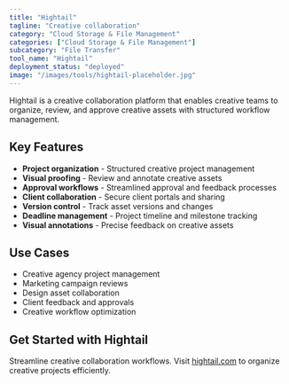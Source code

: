 ```yaml
---
title: "Hightail"
tagline: "Creative collaboration"
category: "Cloud Storage & File Management"
categories: ["Cloud Storage & File Management"]
subcategory: "File Transfer"
tool_name: "Hightail"
deployment_status: "deployed"
image: "/images/tools/hightail-placeholder.jpg"
---
```

Hightail is a creative collaboration platform that enables creative teams to organize, review, and approve creative assets with structured workflow management.

## Key Features

- **Project organization** - Structured creative project management
- **Visual proofing** - Review and annotate creative assets
- **Approval workflows** - Streamlined approval and feedback processes
- **Client collaboration** - Secure client portals and sharing
- **Version control** - Track asset versions and changes
- **Deadline management** - Project timeline and milestone tracking
- **Visual annotations** - Precise feedback on creative assets

## Use Cases

- Creative agency project management
- Marketing campaign reviews
- Design asset collaboration
- Client feedback and approvals
- Creative workflow optimization

## Get Started with Hightail

Streamline creative collaboration workflows. Visit [hightail.com](https://www.hightail.com) to organize creative projects efficiently.